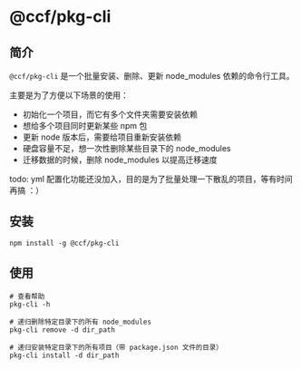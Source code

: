 # @ccf/pkg-cli

## 简介
`@ccf/pkg-cli` 是一个批量安装、删除、更新 node_modules 依赖的命令行工具。

主要是为了方便以下场景的使用：
- 初始化一个项目，而它有多个文件夹需要安装依赖
- 想给多个项目同时更新某些 npm 包
- 更新 node 版本后，需要给项目重新安装依赖
- 硬盘容量不足，想一次性删除某些目录下的 node_modules
- 迁移数据的时候，删除 node_modules 以提高迁移速度 

todo:
yml 配置化功能还没加入，目的是为了批量处理一下散乱的项目，等有时间再搞 ：）
## 安装
```
npm install -g @ccf/pkg-cli
```

## 使用
```
# 查看帮助
pkg-cli -h

# 递归删除特定目录下的所有 node_modules
pkg-cli remove -d dir_path

# 递归安装特定目录下的所有项目（带 package.json 文件的目录）
pkg-cli install -d dir_path


```